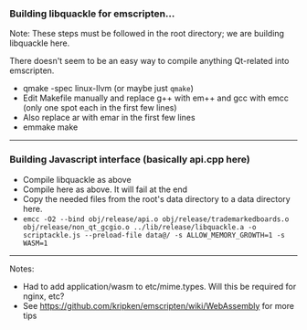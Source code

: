 ### Building libquackle for emscripten...

Note: These steps must be followed in the root directory; we are building libquackle here.

There doesn't seem to be an easy way to compile anything Qt-related into emscripten.

- qmake -spec linux-llvm (or maybe just `qmake`)
- Edit Makefile manually and replace g++ with em++ and gcc with emcc (only one spot each in the first few lines)
- Also replace ar with emar in the first few lines
- emmake make


------------

### Building Javascript interface (basically api.cpp here)

- Compile libquackle as above
- Compile here as above. It will fail at the end
- Copy the needed files from the root's data directory to a data directory here.
- `emcc -O2 --bind obj/release/api.o obj/release/trademarkedboards.o obj/release/non_qt_gcgio.o ../lib/release/libquackle.a -o scriptackle.js --preload-file data@/ -s ALLOW_MEMORY_GROWTH=1 -s WASM=1`


-------------

Notes:

- Had to add application/wasm to etc/mime.types. Will this be required for nginx, etc?
- See https://github.com/kripken/emscripten/wiki/WebAssembly for more tips